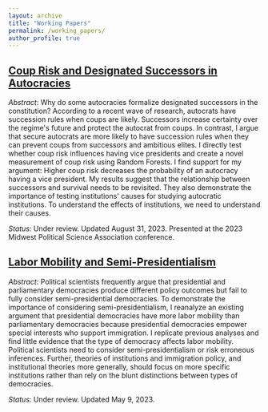 ```yaml
---
layout: archive
title: "Working Papers"
permalink: /working_papers/
author_profile: true
---
```


## [Coup Risk and Designated Successors in Autocracies](/files/SharmanAutocratic_wp.pdf)

*Abstract*: Why do some autocracies formalize designated successors in the constitution?
According to a recent wave of research, autocrats have succession rules when coups are likely.
Successors increase certainty over the regime's future and protect the autocrat from coups.
In contrast, I argue that secure autocrats are more likely to have succession rules when they can prevent coups from successors and ambitious elites.
I directly test whether coup risk influences having vice presidents and create a novel measurement of coup risk using Random Forests.
I find support for my argument: Higher coup risk decreases the probability of an autocracy having a vice president.
My results suggest that the relationship between successors and survival needs to be revisited.
They also demonstrate the importance of testing institutions' causes for studying autocratic institutions.
To understand the effects of institutions, we need to understand their causes.

*Status*: Under review. Updated August 31, 2023. Presented at the 2023 Midwest Political Science Association conference.

## [Labor Mobility and Semi-Presidentialism](/files/SharmanSemi_wp.pdf)

*Abstract*: Political scientists frequently argue that presidential and parliamentary democracies produce different policy outcomes but fail to fully consider semi-presidential democracies.
To demonstrate the importance of considering semi-presidentialism, I reanalyze an existing argument that presidential democracies have more labor mobility than parliamentary democracies because presidential democracies empower special interests who support immigration.
I replicate previous analyses and find little evidence that the type of democracy affects labor mobility. Political scientists need to consider semi-presidentialism or risk erroneous inferences.
Further, theories of institutions and immigration policy, and institutional theories more generally, should focus on more specific institutions rather than rely on the blunt distinctions between types of democracies.

*Status*: Under review. Updated May 9, 2023.
